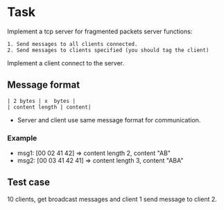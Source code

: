 # Task

Implement a tcp server for fragmented packets server functions:
    
    1. Send messages to all clients connected.
    2. Send messages to clients specified (you should tag the client)

Implement a client connect to the server.

## Message format

    | 2 bytes | x  bytes |
    | content length | content|

* Server and client use same message format for communication.

### Example

- msg1: [00 02 41 42] => content length 2, content "AB"    
- msg2: [00 03 41 42 41] => content length 3, content "ABA"    

## Test case

10 clients, get broadcast messages and client 1 send message to client 2.